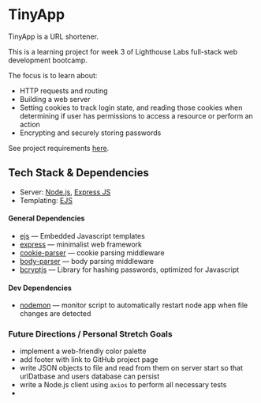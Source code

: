 # TinyApp

TinyApp is a URL shortener.

This is a learning project for week 3 of Lighthouse Labs full-stack web development bootcamp.

The focus is to learn about:

* HTTP requests and routing
* Building a web server
* Setting cookies to track login state, and reading those cookies when determining if user has permissions to access a resource or perform an action
* Encrypting and securely storing passwords 

See project requirements [here](/REQS.md).

## Tech Stack & Dependencies

* Server: [Node.js](https://nodejs.org/en/), [Express JS](https://expressjs.com/)
* Templating: [EJS](https://ejs.co/)

#### General Dependencies

* [ejs](https://www.npmjs.com/package/ejs) — Embedded Javascript templates
* [express](https://www.npmjs.com/package/express) — minimalist web framework
* [cookie-parser](https://www.npmjs.com/package/cookie-parser) — cookie parsing middleware
* [body-parser](https://www.npmjs.com/package/body-parser) — body parsing middleware
* [bcryptjs](https://www.npmjs.com/package/bcryptjs) — Library for hashing passwords, optimized for Javascript

#### Dev Dependencies

* [nodemon](https://www.npmjs.com/package/nodemon) — monitor script to automatically restart node app when file changes are detected

### Future Directions / Personal Stretch Goals

* implement a web-friendly color palette
* add footer with link to GitHub project page
* write JSON objects to file and read from them on server start so that urlDatbase and users database can persist
* write a Node.js client using `axios` to perform all necessary tests
* 